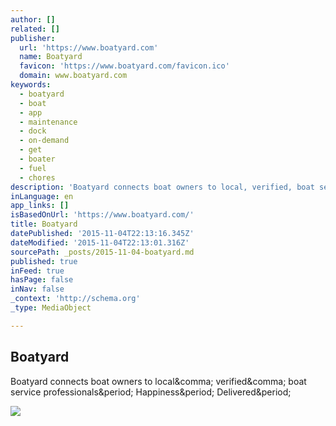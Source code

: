 ```yaml
---
author: []
related: []
publisher:
  url: 'https://www.boatyard.com'
  name: Boatyard
  favicon: 'https://www.boatyard.com/favicon.ico'
  domain: www.boatyard.com
keywords:
  - boatyard
  - boat
  - app
  - maintenance
  - dock
  - on-demand
  - get
  - boater
  - fuel
  - chores
description: 'Boatyard connects boat owners to local, verified, boat service professionals. Happiness. Delivered.'
inLanguage: en
app_links: []
isBasedOnUrl: 'https://www.boatyard.com/'
title: Boatyard
datePublished: '2015-11-04T22:13:16.345Z'
dateModified: '2015-11-04T22:13:01.316Z'
sourcePath: _posts/2015-11-04-boatyard.md
published: true
inFeed: true
hasPage: false
inNav: false
_context: 'http://schema.org'
_type: MediaObject

---
```

<article style=""><h1>Boatyard</h1><p>Boatyard connects boat owners to local&amp;comma; verified&amp;comma; boat service professionals&amp;period; Happiness&amp;period; Delivered&amp;period;</p><img src="http://cdn.boatyard.com/opengraph/images/image_01.jpg" /></article>